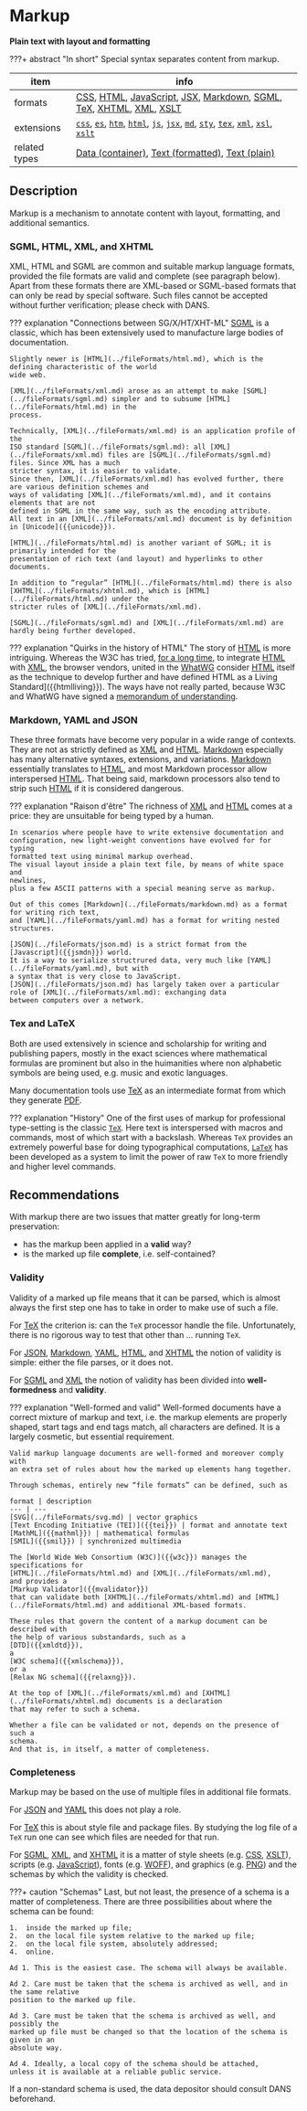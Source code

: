 

# Markup

**Plain text with layout and formatting**

???+ abstract "In short"
    Special syntax separates content from markup.

item | info
--- | ---
formats | [CSS](../fileFormats/css.md), [HTML](../fileFormats/html.md), [JavaScript](../fileFormats/javascript.md), [JSX](../fileFormats/jsx.md), [Markdown](../fileFormats/markdown.md), [SGML](../fileFormats/sgml.md), [TeX](../fileFormats/tex.md), [XHTML](../fileFormats/xhtml.md), [XML](../fileFormats/xml.md), [XSLT](../fileFormats/xslt.md)
extensions | [`css`](../extensions/css.md), [`es`](../extensions/es.md), [`htm`](../extensions/htm.md), [`html`](../extensions/html.md), [`js`](../extensions/js.md), [`jsx`](../extensions/jsx.md), [`md`](../extensions/md.md), [`sty`](../extensions/sty.md), [`tex`](../extensions/tex.md), [`xml`](../extensions/xml.md), [`xsl`](../extensions/xsl.md), [`xslt`](../extensions/xslt.md)
related types | [Data (container)](../dataTypes/dataContainer.md), [Text (formatted)](../dataTypes/textFormatted.md), [Text (plain)](../dataTypes/textPlain.md)

## Description

Markup is a mechanism to annotate content with layout, formatting, and
additional semantics.

### SGML, HTML, XML, and XHTML 

XML, HTML and SGML are common and suitable markup language formats, provided the
file formats are valid and complete (see paragraph below). Apart from these
formats there are XML-based or SGML-based formats that can only be read by
special software.
Such files cannot be accepted without further verification;
please check with DANS.

??? explanation "Connections between SG/X/HT/XHT-ML"
    [SGML](../fileFormats/sgml.md) is a classic, which has been extensively used to manufacture large
    bodies of documentation.

    Slightly newer is [HTML](../fileFormats/html.md), which is the defining characteristic of the world
    wide web.

    [XML](../fileFormats/xml.md) arose as an attempt to make [SGML](../fileFormats/sgml.md) simpler and to subsume [HTML](../fileFormats/html.md) in the
    process.

    Technically, [XML](../fileFormats/xml.md) is an application profile of the
    ISO standard [SGML](../fileFormats/sgml.md): all [XML](../fileFormats/xml.md) files are [SGML](../fileFormats/sgml.md) files. Since XML has a much
    stricter syntax, it is easier to validate.
    Since then, [XML](../fileFormats/xml.md) has evolved further, there are various definition schemes and
    ways of validating [XML](../fileFormats/xml.md), and it contains elements that are not
    defined in SGML in the same way, such as the encoding attribute.
    All text in an [XML](../fileFormats/xml.md) document is by definition in [Unicode]({{unicode}}).

    [HTML](../fileFormats/html.md) is another variant of SGML; it is primarily intended for the
    presentation of rich text (and layout) and hyperlinks to other documents.

    In addition to “regular” [HTML](../fileFormats/html.md) there is also [XHTML](../fileFormats/xhtml.md), which is [HTML](../fileFormats/html.md) under the
    stricter rules of [XML](../fileFormats/xml.md).

    [SGML](../fileFormats/sgml.md) and [XML](../fileFormats/xml.md) are hardly being further developed.

??? explanation "Quirks in the history of HTML"
    The story of [HTML](../fileFormats/html.md) is more intriguing.
    Whereas the W3C has tried,
    [for a long time]({{html52}}#introduction-history),
    to integrate [HTML](../fileFormats/html.md) with [XML](../fileFormats/xml.md),
    the browser vendors, united in the
    [WhatWG]({{whatwg}}) consider [HTML](../fileFormats/html.md) itself as the technique to develop further and have
    defined HTML as a Living Standard]({{htmlliving}}).
    The ways have not really parted, because W3C and WhatWG have
    signed a [memorandum of understanding]({{w3cwhatwg}}).

### Markdown, YAML and JSON

These three formats have become very popular in a wide range of contexts.
They are not as strictly defined as [XML](../fileFormats/xml.md) and [HTML](../fileFormats/html.md).
[Markdown](../fileFormats/markdown.md) especially has many alternative syntaxes, extensions, and 
variations. [Markdown](../fileFormats/markdown.md) essentially translates to [HTML](../fileFormats/html.md),
and most Markdown processor allow interspersed [HTML](../fileFormats/html.md).
That being said, markdown processors also tend to strip such [HTML](../fileFormats/html.md) if it is
considered dangerous.

??? explanation "Raison d'être"
    The richness of [XML](../fileFormats/xml.md) and [HTML](../fileFormats/html.md) comes at a price:
    they are unsuitable for being typed by a human.

    In scenarios where people have to write extensive documentation and
    configuration, new light-weight conventions have evolved for for typing
    formatted text using minimal markup overhead.
    The visual layout inside a plain text file, by means of white space and
    newlines,
    plus a few ASCII patterns with a special meaning serve as markup.

    Out of this comes [Markdown](../fileFormats/markdown.md) as a format for writing rich text,
    and [YAML](../fileFormats/yaml.md) has a format for writing nested structures.

    [JSON](../fileFormats/json.md) is a strict format from the [Javascript]({{jsmdn}}) world.
    It is a way to serialize structrured data, very much like [YAML](../fileFormats/yaml.md), but with
    a syntax that is very close to JavaScript.
    [JSON](../fileFormats/json.md) has largely taken over a particular role of [XML](../fileFormats/xml.md): exchanging data
    between computers over a network.

### Tex and LaTeX

Both are used extensively in science and scholarship for writing and publishing papers,
mostly in the exact sciences where mathematical formulas are prominent
but also in the huimanities where non alphabetic symbols are being used,
e.g. music and exotic languages.

Many documentation tools use [TeX](../fileFormats/tex.md) as an intermediate format from which they
generate [PDF](../fileFormats/pdf.md).

??? explanation "History"
    One of the first uses of markup for professional type-setting is the classic
    [`TeX`]({{tex}}).
    Here text is interspersed with macros and commands, most of which start with a
    backslash.
    Whereas `TeX` provides an extremely powerful base for doing typographical
    computations,
    [`LaTeX`]({{latex}}) has been developed as a system to limit the power of raw
    `TeX` to more friendly and higher level commands.

## Recommendations

With markup there are two issues that matter greatly for long-term preservation:

*   has the markup been applied in a **valid** way?
*   is the marked up file **complete**, i.e. self-contained?

### Validity

Validity of a marked up file means that it can be parsed, which is almost always
the first step one has to take in order to make use of such a file.

For [TeX](../fileFormats/tex.md) the criterion is: can the `TeX` processor handle the file.
Unfortunately, there is no rigorous way to test that other than ... running
`TeX`.

For [JSON](../fileFormats/json.md), [Markdown](../fileFormats/markdown.md), [YAML](../fileFormats/yaml.md), [HTML](../fileFormats/html.md), and [XHTML](../fileFormats/xhtml.md)
the notion of validity is simple: either the file
parses, or it does not.

For [SGML](../fileFormats/sgml.md) and [XML](../fileFormats/xml.md) the notion of validity has been divided into **well-formedness** and
**validity**.

??? explanation "Well-formed and valid"
    Well-formed documents have a correct mixture of markup and text, i.e. the markup
    elements are properly shaped, start tags and end tags match, all characters are
    defined. It is a largely cosmetic, but essential requirement.

    Valid markup language documents are well-formed and moreover comply with
    an extra set of rules about how the marked up elements hang together.

    Through schemas, entirely new “file formats” can be defined, such as

    format | description
    --- | ---
    [SVG](../fileFormats/svg.md) | vector graphics
    [Text Encoding Initiative (TEI)]({{tei}}) | format and annotate text
    [MathML]({{mathml}}) | mathematical formulas
    [SMIL]({{smil}}) | synchronized multimedia

    The [World Wide Web Consortium (W3C)]({{w3c}}) manages the specifications for
    [HTML](../fileFormats/html.md) and [XML](../fileFormats/xml.md),
    and provides a
    [Markup Validator]({{mvalidator}})
    that can validate both [XHTML](../fileFormats/xhtml.md) and [HTML](../fileFormats/html.md) and additional XML-based formats.

    These rules that govern the content of a markup document can be described with
    the help of various substandards, such as a
    [DTD]({{xmldtd}}),
    a 
    [W3C schema]({{xmlschema}}),
    or a
    [Relax NG schema]({{relaxng}}).

    At the top of [XML](../fileFormats/xml.md) and [XHTML](../fileFormats/xhtml.md) documents is a declaration
    that may refer to such a schema.

    Whether a file can be validated or not, depends on the presence of such a
    schema.
    And that is, in itself, a matter of completeness.

### Completeness

Markup may be based on the use of multiple files in additional file formats.

For [JSON](../fileFormats/json.md) and [YAML](../fileFormats/yaml.md) this does not play a role.

For [TeX](../fileFormats/tex.md) this is about style file and package files.
By studying the log file of a `TeX` run one can see which files are needed
for that run.

For [SGML](../fileFormats/sgml.md), [XML](../fileFormats/xml.md), and [XHTML](../fileFormats/xhtml.md) it is a matter
of style sheets (e.g. [CSS](../fileFormats/css.md), [XSLT](../fileFormats/xslt.md)),
scripts (e.g. [JavaScript](../fileFormats/javascript.md)),
fonts (e.g. [WOFF](../fileFormats/woff.md)),
and graphics (e.g. [PNG](../fileFormats/png.md))
and the schemas by which the validity is checked.

???+ caution "Schemas"
    Last, but not least, the presence of a schema is a matter of completeness.
    There are three possibilities about where the schema can be found:

    1.  inside the marked up file;
    2.  on the local file system relative to the marked up file;
    2.  on the local file system, absolutely addressed;
    4.  online.

    Ad 1. This is the easiest case. The schema will always be available.

    Ad 2. Care must be taken that the schema is archived as well, and in the same relative
    position to the marked up file.

    Ad 3. Care must be taken that the schema is archived as well, and possibly the
    marked up file must be changed so that the location of the schema is given in an
    absolute way.

    Ad 4. Ideally, a local copy of the schema should be attached,
    unless it is available at a reliable public service. 

If a non-standard schema is used, the data depositor should consult DANS beforehand.


